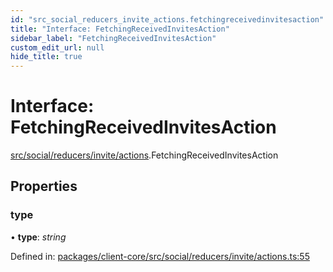 ```yaml
---
id: "src_social_reducers_invite_actions.fetchingreceivedinvitesaction"
title: "Interface: FetchingReceivedInvitesAction"
sidebar_label: "FetchingReceivedInvitesAction"
custom_edit_url: null
hide_title: true
---
```


# Interface: FetchingReceivedInvitesAction

[src/social/reducers/invite/actions](../modules/src_social_reducers_invite_actions.md).FetchingReceivedInvitesAction

## Properties

### type

• **type**: *string*

Defined in: [packages/client-core/src/social/reducers/invite/actions.ts:55](https://github.com/xr3ngine/xr3ngine/blob/a16a45d7e/packages/client-core/src/social/reducers/invite/actions.ts#L55)
